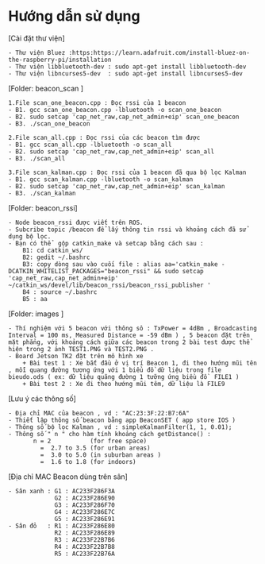 # Hướng dẫn sử dụng

[Cài đặt thư viện]

    - Thư viện Bluez :https:https://learn.adafruit.com/install-bluez-on-the-raspberry-pi/installation
    - Thư viện libbluetooth-dev : sudo apt-get install libbluetooth-dev
    - Thư viện libncurses5-dev  : sudo apt-get install libncurses5-dev
    
[Folder: beacon_scan ]

    1.File scan_one_beacon.cpp : Đọc rssi của 1 beacon
    - B1. gcc scan_one_beacon.cpp -lbluetooth -o scan_one_beacon
    - B2. sudo setcap 'cap_net_raw,cap_net_admin+eip' scan_one_beacon
    - B3. ./scan_one_beacon  

    2.File scan_all.cpp : Đọc rssi của các beacon tìm được
    - B1. gcc scan_all.cpp -lbluetooth -o scan_all
    - B2. sudo setcap 'cap_net_raw,cap_net_admin+eip' scan_all
    - B3. ./scan_all 

    3.File scan_kalman.cpp : Đọc rssi của 1 beacon đã qua bộ lọc Kalman
    - B1. gcc scan_kalman.cpp -lbluetooth -o scan_kalman
    - B2. sudo setcap 'cap_net_raw,cap_net_admin+eip' scan_kalman
    - B3. ./scan_kalman  
[Folder: beacon_rssi]

    - Node beacon_rssi được viết trên ROS.
    - Subcribe topic /beacon để lấy thông tin rssi và khoảng cách đã sử dụng bộ lọc.
    - Bạn có thể  gộp catkin_make và setcap bằng cách sau :
        B1: cd catkin_ws/
        B2: gedit ~/.bashrc
        B3: copy dòng sau vào cuối file : alias aa='catkin_make -DCATKIN_WHITELIST_PACKAGES="beacon_rssi" && sudo setcap 'cap_net_raw,cap_net_admin+eip' ~/catkin_ws/devel/lib/beacon_rssi/beacon_rssi_publisher '
        B4 : source ~/.bashrc
        B5 : aa 

[Folder: images ]

    - Thí nghiệm với 5 beacon với thông sô : TxPower = 4dBm , Broadcasting Interval = 100 ms, Measured Distance = -59 dBm ) , 5 beacon đặt trên mặt phẳng, với khoảng cách giữa các beacon trong 2 bài test được thể hiện trong 2 ảnh TEST1.PNG và TEST2.PNG .
    - Board Jetson TK2 đặt trên mô hình xe 
        + Bài test 1 : Xe bắt đầu ở vị trí Beacon 1, đi theo hướng mũi tên , mỗi quang đường tương ứng với 1 biểu đồ dữ liệu trong file bieudo.ods ( ex: dữ liệu quãng đường 1 tưỡng ứng biều đồ  FILE1 )
        + Bài test 2 : Xe đi theo hướng mũi têm, dữ liệu là FILE9
 
 [Lưu ý các thông số]
 
    - Địa chỉ MAC của beacon , vd : "AC:23:3F:22:B7:6A"
    - Thiết lập thông số beacon bằng app BeaconSET ( app store IOS )
    - Thông số bộ lọc Kalman , vd : simpleKalmanFilter(1, 1, 0.01); 
    - Thông số " n " cho hàm tính khoảng cách getDistance() :
           n = 2           (for free space)
             =  2.7 to 3.5 (for urban areas)
             =  3.0 to 5.0 (in suburban areas )
             =  1.6 to 1.8 (for indoors)
 
 [Địa chỉ MAC Beacon dùng trên sân]
 
    - Sân xanh : G1 : AC233F286F3A 
                 G2 : AC233F286E90
                 G3 : AC233F286F70
                 G4 : AC233F286E7C
                 G5 : AC233F286E91
    - Sân đỏ   : R1 : AC233F286E80
                 R2 : AC233F286E89
                 R3 : AC233F22B7B6
                 R4 : AC233F22B7B8
                 R5 : AC233F22B76A
    


